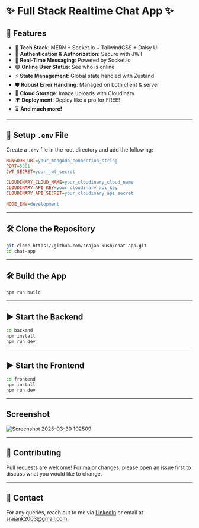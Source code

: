 # ✨ Full Stack Realtime Chat App ✨

## 🚀 Features

- 🌟 **Tech Stack**: MERN + Socket.io + TailwindCSS + Daisy UI
- 🔐 **Authentication & Authorization**: Secure with JWT
- 💬 **Real-Time Messaging**: Powered by Socket.io
- 🟢 **Online User Status**: See who is online
- ⚡ **State Management**: Global state handled with Zustand
- 🛡️ **Robust Error Handling**: Managed on both client & server
- 📡 **Cloud Storage**: Image uploads with Cloudinary
- 🌍 **Deployment**: Deploy like a pro for FREE!
- ⏳ **And much more!**

---

## 📌 Setup `.env` File

Create a `.env` file in the root directory and add the following:

```ini
MONGODB_URI=your_mongodb_connection_string
PORT=5001
JWT_SECRET=your_jwt_secret

CLOUDINARY_CLOUD_NAME=your_cloudinary_cloud_name
CLOUDINARY_API_KEY=your_cloudinary_api_key
CLOUDINARY_API_SECRET=your_cloudinary_api_secret

NODE_ENV=development
```

---

## 🛠️ Clone the Repository

```sh
git clone https://github.com/srajan-kush/chat-app.git
cd chat-app
```

---

## 🛠️ Build the App

```sh
npm run build
```

---

## ▶️ Start the Backend

```sh
cd backend
npm install
npm run dev
```

---

## ▶️ Start the Frontend

```sh
cd frontend
npm install
npm run dev
```
---
## Screenshot

![Screenshot 2025-03-30 102509](https://github.com/user-attachments/assets/fcd436ce-c49e-4a7d-9b3b-87c34e103c3a)

---

## 🤝 Contributing
Pull requests are welcome! For major changes, please open an issue first to discuss what you would like to change.

---

## 📩 Contact
For any queries, reach out to me via [LinkedIn](https://www.linkedin.com/in/srajan-kushwaha/) or email at [srajank2003@gmail.com](mailto:srajank2003@gmail.com).
